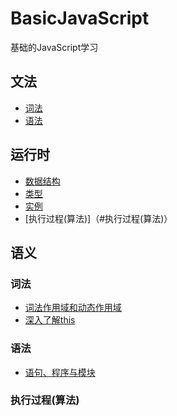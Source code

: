 # BasicJavaScript
基础的JavaScript学习

## 文法
  - [词法](#词法)
  - [语法](https://github.com/XiongJingzhi/BasicJavaScript/blob/master/src/syntax.js)

## 运行时
 - [数据结构](#数据结构)
  - [类型](https://github.com/XiongJingzhi/BasicJavaScript/blob/master/src/data_types.js)
  - [实例](https://github.com/XiongJingzhi/BasicJavaScript/blob/master/src/lexical_grammar.js)
 - [执行过程(算法)]（#执行过程(算法)）
  
## 语义


### 词法
  - [词法作用域和动态作用域](https://github.com/XiongJingzhi/BasicJavaScript/blob/master/src/lexical_grammar.js)
  - [深入了解this](https://github.com/XiongJingzhi/BasicJavaScript/blob/master/src/this.js)
### 语法
  - [语句、程序与模块](https://github.com/XiongJingzhi/BasicJavaScript/blob/master/src/statement_program_module.js)

### 执行过程(算法)


